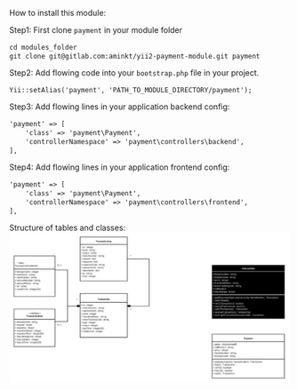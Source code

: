How to install this module:


Step1: First clone `payment` in your module folder
```
cd modules_folder
git clone git@gitlab.com:aminkt/yii2-payment-module.git payment
```

Step2: Add flowing code into your `bootstrap.php` file in your project.
```
Yii::setAlias('payment', 'PATH_TO_MODULE_DIRECTORY/payment');
```

Step3: Add flowing lines in your application backend config:

```
'payment' => [
    'class' => 'payment\Payment',
    'controllerNamespace' => 'payment\controllers\backend',
],
```

Step4: Add flowing lines in your application frontend config:

```
'payment' => [
    'class' => 'payment\Payment',
    'controllerNamespace' => 'payment\controllers\frontend',
],
```


Structure of tables and classes:
![alt text](structure.jpg)
